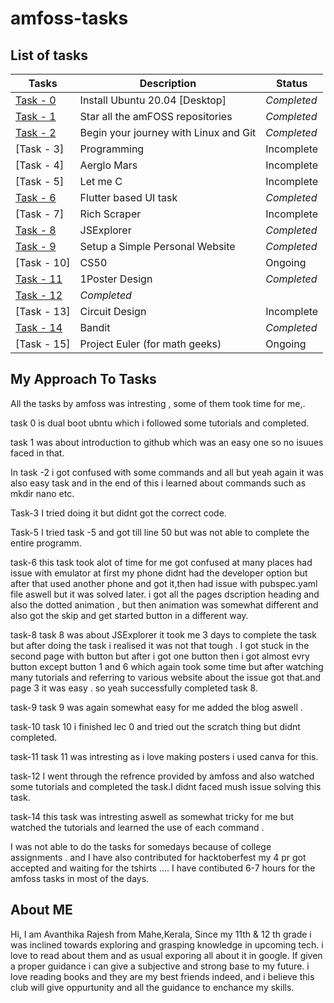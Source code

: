 # amfoss-tasks
## List of tasks 
| Tasks                                                                           | Description | Status    |
|---------------------------------------------------------------------------------|-------------|-----------|
| [Task - 0](https://github.com/Avzzzzz/amfoss-tasks/tree/main/task-0)  |Install Ubuntu 20.04 [Desktop]| *Completed* |
| [Task - 1](https://github.com/Avzzzzz/amfoss-tasks/tree/main/task-1)  |Star all the amFOSS repositories| *Completed* |
| [Task - 2](https://github.com/Avzzzzz/amfoss-tasks/tree/main/task-2) |Begin your journey with Linux and Git| *Completed* |
| [Task - 3]                                                              |Programming| Incomplete|
| [Task - 4]                                                                 |Aerglo Mars| Incomplete |
| [Task - 5]                                                                      |Let me C| Incomplete |
| [Task - 6](https://github.com/Avzzzzz/amfoss-tasks/tree/main/task-6)| Flutter based UI task| *Completed* |
| [Task - 7]  |Rich Scraper| Incomplete|
| [Task - 8](https://github.com/Avzzzzz/amfoss-tasks/tree/main/task-8)|JSExplorer| *Completed* |
| [Task - 9](https://github.com/Avzzzzz/amfoss-tasks/tree/main/task-9)|Setup a Simple Personal Website| *Completed* |
| [Task - 10]|CS50| Ongoing   |
| [Task - 11](https://github.com/Avzzzzz/amfoss-tasks/tree/main/task-11)|1Poster Design| *Completed* |
| [Task - 12](https://github.com/Avzzzzz/amfoss-tasks/tree/main/task-12)| *Completed* |
| [Task - 13]|Circuit Design| Incomplete |
| [Task - 14](https://github.com/Avzzzzz/amfoss-tasks/tree/main/task-14) |Bandit| *Completed* |
| [Task - 15]|Project Euler (for math geeks)| Ongoing |


## My Approach To Tasks

All the tasks by amfoss was intresting , some of them took time for me,.



task 0 is dual boot ubntu which i followed some tutorials and completed.


task 1 was about introduction to github which was an easy one so no isuues faced in that.


In task -2 i got confused with some commands and all but yeah again it was also easy task and in the end of this i learned about commands such as mkdir nano etc.

Task-3  I tried doing it but didnt got the correct code.

Task-5 I tried task -5 and got till line 50 but was not able to complete the entire programm.

task-6 this task took alot of time for me got confused at many places  had issue with emulator at first my phone didnt had the developer option but after that used another phone and got it,then had issue with pubspec.yaml file aswell but it was solved later. i got all the pages dscription heading and also the dotted animation , but then animation was somewhat different and also got the skip and get started button in a different way.

task-8 task 8 was about JSExplorer it took me 3 days to complete the task but after doing the task i realised it was not that tough . I got stuck in the second page with button but after i got one button then i got almost evry button except button 1 and 6 which again took some time but after watching many tutorials and referring to various website about the issue got that.and page 3 it was easy . so yeah successfully completed task 8.

task-9 task 9 was again somewhat easy for me added the blog aswell .

task-10 task 10 i finished lec 0 and tried out the scratch thing but didnt completed.

task-11 task 11 was intresting as i love making posters i used canva for this.

task-12 I went through the refrence provided by amfoss and also watched some tutorials and completed the task.I didnt faced mush issue solving this task.

task-14 this task was intresting aswell as somewhat tricky for me but watched the tutorials and learned the use of each command .


I was not able to do the tasks for somedays because of college assignments . and I have also contributed for hacktoberfest my 4 pr got accepted and waiting for the tshirts ....
I have contibuted 6-7 hours for the amfoss tasks in most of the days.


## About ME 

Hi, I am Avanthika Rajesh from Mahe,Kerala, Since my 11th & 12 th grade i was inclined towards exploring and grasping knowledge in upcoming tech. i love to read about them and as usual exporing all about it in google. If given a proper guidance i can give a subjective and strong base to my future. i love reading books and they are my best friends indeed, and i believe this club will give oppurtunity and all the guidance to enchance my skills. 
